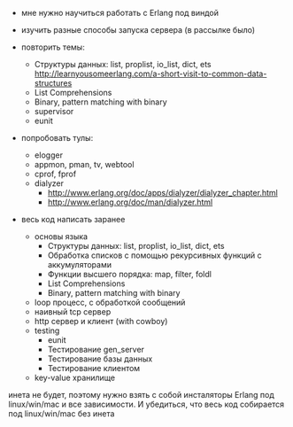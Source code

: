 - мне нужно научиться работать с Erlang под виндой

- изучить разные способы запуска сервера
  (в рассылке было)
  
- повторить темы:
  - Структуры данных: list, proplist, io_list, dict, ets
    http://learnyousomeerlang.com/a-short-visit-to-common-data-structures
  - List Comprehensions
  - Binary, pattern matching with binary
  - supervisor
  - eunit

- попробовать тулы:
  - elogger
  - appmon, pman, tv, webtool
  - cprof, fprof
  - dialyzer
    - http://www.erlang.org/doc/apps/dialyzer/dialyzer_chapter.html
    - http://www.erlang.org/doc/man/dialyzer.html
    
- весь код написать заранее
  - основы языка
    - Структуры данных: list, proplist, io_list, dict, ets
    - Обработка списков с помощью рекурсивных функций с аккумуляторами
    - Функции высшего порядка: map, filter, foldl
    - List Comprehensions
    - Binary, pattern matching with binary
  + loop процесс, с обработкой сообщений
  + наивный tcp сервер
  - http сервер и клиент (with cowboy)
  - testing
    - eunit
    - Тестирование gen_server
    - Тестирование базы данных
    - Тестирование клиентом
  + key-value хранилище

инета не будет, поэтому нужно взять с собой инсталяторы Erlang под linux/win/mac
и все зависимости. И убедиться, что весь код собирается под linux/win/mac без инета
